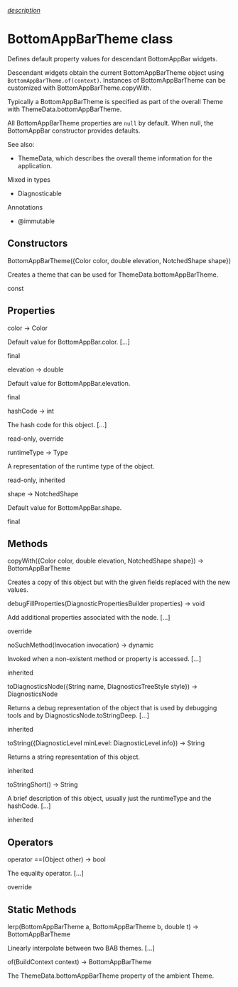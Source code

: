 [*description*][description]

# BottomAppBarTheme class #

Defines default property values for descendant BottomAppBar widgets.

Descendant widgets obtain the current BottomAppBarTheme object using `BottomAppBarTheme.of(context)`. Instances of BottomAppBarTheme can be customized with BottomAppBarTheme.copyWith.

Typically a BottomAppBarTheme is specified as part of the overall Theme with ThemeData.bottomAppBarTheme.

All BottomAppBarTheme properties are `null` by default. When null, the BottomAppBar constructor provides defaults.

See also:

 *  ThemeData, which describes the overall theme information for the application.

Mixed in types

 *  Diagnosticable

Annotations

 *  @immutable

## Constructors ##

BottomAppBarTheme(\{Color color, double elevation, NotchedShape shape\})

Creates a theme that can be used for ThemeData.bottomAppBarTheme.

const

## Properties ##

color → Color

Default value for BottomAppBar.color. \[...\]

final

elevation → double

Default value for BottomAppBar.elevation.

final

hashCode → int

The hash code for this object. \[...\]

read-only, override

runtimeType → Type

A representation of the runtime type of the object.

read-only, inherited

shape → NotchedShape

Default value for BottomAppBar.shape.

final

## Methods ##

copyWith(\{Color color, double elevation, NotchedShape shape\}) → BottomAppBarTheme

Creates a copy of this object but with the given fields replaced with the new values.

debugFillProperties(DiagnosticPropertiesBuilder properties) → void

Add additional properties associated with the node. \[...\]

override

noSuchMethod(Invocation invocation) → dynamic

Invoked when a non-existent method or property is accessed. \[...\]

inherited

toDiagnosticsNode(\{String name, DiagnosticsTreeStyle style\}) → DiagnosticsNode

Returns a debug representation of the object that is used by debugging tools and by DiagnosticsNode.toStringDeep. \[...\]

inherited

toString(\{DiagnosticLevel minLevel: DiagnosticLevel.info\}) → String

Returns a string representation of this object.

inherited

toStringShort() → String

A brief description of this object, usually just the runtimeType and the hashCode. \[...\]

inherited

## Operators ##

operator ==(Object other) → bool

The equality operator. \[...\]

override

## Static Methods ##

lerp(BottomAppBarTheme a, BottomAppBarTheme b, double t) → BottomAppBarTheme

Linearly interpolate between two BAB themes. \[...\]

of(BuildContext context) → BottomAppBarTheme

The ThemeData.bottomAppBarTheme property of the ambient Theme.


[description]: https://github.com/flutter/flutter/blob/master/packages/flutter/lib/src/material/bottom_app_bar_theme.dart#L31